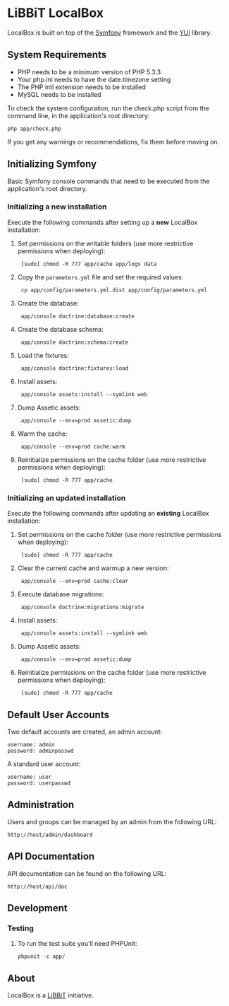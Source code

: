 # LiBBiT LocalBox

LocalBox is built on top of the [Symfony](http://symfony.com) framework and the [YUI](http://yuilibrary.com) library.

## System Requirements

* PHP needs to be a minimum version of PHP 5.3.3
* Your php.ini needs to have the date.timezone setting
* The PHP intl extension needs to be installed
* MySQL needs to be installed

To check the system configuration, run the check.php script from the command line, in the application's root directory:

    php app/check.php
    
If you get any warnings or recommendations, fix them before moving on.

## Initializing Symfony

Basic Symfony console commands that need to be executed from the application's root directory.

### Initializing a new installation

Execute the following commands after setting up a **new** LocalBox installation:

1. Set permissions on the writable folders (use more restrictive permissions when deploying):

        [sudo] chmod -R 777 app/cache app/logs data

2. Copy the `parameters.yml` file and set the required values:

        cp app/config/parameters.yml.dist app/config/parameters.yml

3. Create the database:

        app/console doctrine:database:create

4. Create the database schema:

        app/console doctrine:schema:create

5. Load the fixtures:

        app/console doctrine:fixtures:load

6. Install assets:

        app/console assets:install --symlink web

7. Dump Assetic assets:
	
        app/console --env=prod assetic:dump

8. Warm the cache:

        app/console --env=prod cache:warm

9. Reinitialize permissions on the cache folder (use more restrictive permissions when deploying):

        [sudo] chmod -R 777 app/cache

### Initializing an updated installation

Execute the following commands after updating an **existing** LocalBox installation:

1. Set permissions on the cache folder (use more restrictive permissions when deploying):

        [sudo] chmod -R 777 app/cache

2. Clear the current cache and warmup a new version:

        app/console --env=prod cache:clear

3. Execute database migrations:

        app/console doctrine:migrations:migrate

4. Install assets:

        app/console assets:install --symlink web

5. Dump Assetic assets:
	
        app/console --env=prod assetic:dump

6. Reinitialize permissions on the cache folder (use more restrictive permissions when deploying):

        [sudo] chmod -R 777 app/cache

## Default User Accounts

Two default accounts are created, an admin account:

    username: admin
    password: adminpasswd

A standard user account:

    username: user
    password: userpasswd

## Administration

Users and groups can be managed by an admin from the following URL:

    http://host/admin/dashboard

## API Documentation

API documentation can be found on the following URL:

    http://host/api/doc

## Development

### Testing

1.  To run the test suite you'll need PHPUnit:

        phpunit -c app/

## About

LocalBox is a [LiBBiT](http://www.libbit.eu) initiative.

